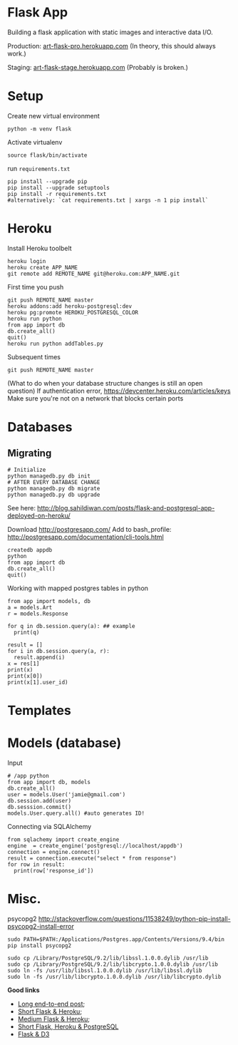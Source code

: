 # Flask App 

Building a flask application with static images and interactive data I/O.

Production: [art-flask-pro.herokuapp.com](http://art-flask-pro.herokuapp.com/) (In theory, this should always work.)

Staging: [art-flask-stage.herokuapp.com](http://art-flask-stage.herokuapp.com/) (Probably is broken.)

# Setup 
Create new virtual environment
``` 
python -m venv flask
```

Activate virtualenv
```
source flask/bin/activate
```

run `requirements.txt`
```
pip install --upgrade pip
pip install --upgrade setuptools
pip install -r requirements.txt 
#alternatively: `cat requirements.txt | xargs -n 1 pip install`
```
# Heroku
Install Heroku toolbelt
```
heroku login
heroku create APP_NAME
git remote add REMOTE_NAME git@heroku.com:APP_NAME.git
```
First time you push
```
git push REMOTE_NAME master
heroku addons:add heroku-postgresql:dev
heroku pg:promote HEROKU_POSTGRESQL_COLOR
heroku run python
from app import db
db.create_all()
quit()
heroku run python addTables.py
```
Subsequent times
```
git push REMOTE_NAME master
```
(What to do when your database structure changes is still an open question)
If authentication error, https://devcenter.heroku.com/articles/keys
Make sure you're not on a network that blocks certain ports

# Databases
## Migrating
```
# Initialize
python managedb.py db init
# AFTER EVERY DATABASE CHANGE
python managedb.py db migrate
python managedb.py db upgrade
```
See here: http://blog.sahildiwan.com/posts/flask-and-postgresql-app-deployed-on-heroku/

Download http://postgresapp.com/
Add to bash_profile: http://postgresapp.com/documentation/cli-tools.html
```
createdb appdb
python
from app import db
db.create_all()
quit()
```

Working with mapped postgres tables in python
```
from app import models, db
a = models.Art
r = models.Response

for q in db.session.query(a): ## example
  print(q)
  
result = []
for i in db.session.query(a, r):
  result.append(i)
x = res[1]
print(x)
print(x[0])
print(x[1].user_id)
```


# Templates

# Models (database)

Input
```
# /app python
from app import db, models
db.create_all()
user = models.User('jamie@gmail.com')
db.session.add(user)
db.sesssion.commit()
models.User.query.all() #auto generates ID!
```

Connecting via SQLAlchemy
```
from sqlachemy import create_engine
engine  = create_engine('postgresql://localhost/appdb')
connection = engine.connect()
result = connection.execute("select * from response")
for row in result:
  print(row['response_id'])
```

# Misc.

psycopg2
http://stackoverflow.com/questions/11538249/python-pip-install-psycopg2-install-error
```
sudo PATH=$PATH:/Applications/Postgres.app/Contents/Versions/9.4/bin pip install psycopg2
```
```
sudo cp /Library/PostgreSQL/9.2/lib/libssl.1.0.0.dylib /usr/lib
sudo cp /Library/PostgreSQL/9.2/lib/libcrypto.1.0.0.dylib /usr/lib
sudo ln -fs /usr/lib/libssl.1.0.0.dylib /usr/lib/libssl.dylib
sudo ln -fs /usr/lib/libcrypto.1.0.0.dylib /usr/lib/libcrypto.dylib
```

**Good links**

- [Long end-to-end post](http://blog.miguelgrinberg.com/post/the-flask-mega-tutorial-part-iv-database);
- [Short Flask & Heroku](http://blog.sahildiwan.com/posts/flask-and-postgresql-app-deployed-on-heroku/);
- [Medium Flask & Heroku](https://realpython.com/blog/python/flask-by-example-part-1-project-setup/);
- [Short Flask, Heroku & PostgreSQL](http://blog.y3xz.com/blog/2012/08/16/flask-and-postgresql-on-heroku)
- [Flask & D3](https://github.com/cranmer/flask-d3-hello-world/blob/master/__init__.py)
